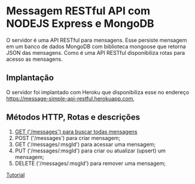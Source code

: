 # Messagem RESTful API com NODEJS Express e MongoDB
O servidor é uma API RESTful para mensagens. Esse persiste mensagem em um banco de dados MongoDB com biblioteca mongoose que retorna JSON das mensagens. Como é uma API RESTful disponibiliza rotas para acesso as mensagens.

## Implantação
O servidor foi implantado com Heroku que disponibiliza esse no endereço https://message-simple-api-restful.herokuapp.com, 

## Métodos HTTP, Rotas e descrições
1. [GET ('/messages') para buscar todas mensagens](https://message-simple-api-restful.herokuapp.com/messages)
2. POST ('/messages') para criar mensagem;
3. GET ('/messages/:msgId') para acessar uma mensagem;
4. PUT ('/messages/:msgId') para criar ou atualizar (upsert) um mensagem;
5. DELETE ('/messages/:msgId') para remover uma mensagem;

[Tutorial](https://medium.com/mackmobile/criando-um-web-service-restful-usando-node-js-7c00d8f16a4a)
